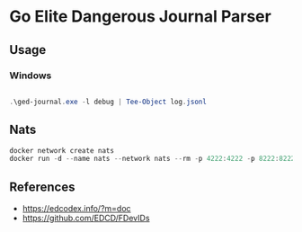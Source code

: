 # Go Elite Dangerous Journal Parser




## Usage
### Windows
```powershell

.\ged-journal.exe -l debug | Tee-Object log.jsonl

```




## Nats
```powershell
docker network create nats
docker run -d --name nats --network nats --rm -p 4222:4222 -p 8222:8222 nats --http_port 8222
```


## References
- https://edcodex.info/?m=doc
- https://github.com/EDCD/FDevIDs
